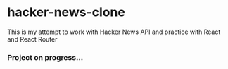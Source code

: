 # hacker-news-clone
This is my attempt to work with Hacker News API and practice with React and React Router

### Project on progress...
